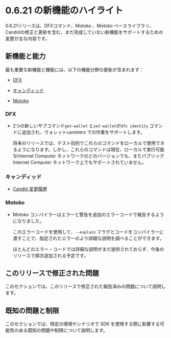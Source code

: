 # 0.6.21 の新機能のハイライト

0.6.21リリースは、DFXコマンド、Motoko 、Motoko ベースライブラリ、Candidの修正と更新を含む、まだ完成していない新機能をサポートするための変更が主な内容です。

## 新機能と能力

最も重要な新機能と機能には、以下の機能分野の更新が含まれます：

- [DFX](#_dfx)

- [キャンディッド](#_candid)

- [Motoko](#_motoko)

### DFX

- 2つの新しいサブコマンド`get-wallet` と`set-wallet`が`dfx identity` コマンドに追加され、ウォレットcanisters での作業をサポートします。
  
  将来のリリースでは、テスト目的でこれらのコマンドをローカルで使用できるようになります。しかし、これらのコマンドは現在、ローカルで実行可能なInternet Computer ネットワークのどのバージョンでも、またパブリックInternet Computer ネットワーク上でもサポートされていません。

### キャンディッド

- [Candid 変更履歴](https://github.com/dfinity/candid/blob/master/Changelog.md)

### Motoko

- Motoko コンパイラーはエラーと警告を追加のエラーコードで報告するようになりました。
  
  このエラーコードを使用して、`--explain` フラグとコードをコンパイラーに渡すことで、指定されたエラーのより詳細な説明を調べることができます。
  
  ほとんどのエラー・コードでは詳細な説明がまだ提供されておらず、今後のリリースで順次追加される予定です。

## このリリースで修正された問題

このセクションでは、このリリースで修正された報告済みの問題について説明します。

## 既知の問題と制限

このセクションでは、特定の環境やシナリオで SDK を使用する際に影響する可能性のある既知の問題や制限について説明します。

<!---
# Highlights of what’s new in 0.6.21

The 0.6.21 release primarily consists of changes to support new features that are not yet complete, including fixes and updates to DFX commands, Motoko, the Motoko base library, and Candid.

## New features and capabilities

The most significant new features and capabilities include updates in the following functional areas:

-   [DFX](#_dfx)

-   [Candid](#_candid)

-   [Motoko](#_motoko)

### DFX

-   Two new subcommands—`get-wallet` and `set-wallet`—have been added to the `dfx identity` command to support working with wallet canisters.

    In a future release, you will be able to use these commands locally for testing purposes. However, the commands are not currently supported on any version of the Internet Computer network available for you to run locally or on the public Internet Computer network.

### Candid

-   [Candid changelog](https://github.com/dfinity/candid/blob/master/Changelog.md)

### Motoko

-   The Motoko compiler now reports errors and warnings with an additional error code.

    You can use the error code to look up a more detailed description for a given error by passing the `--explain` flag with a code to the compiler.

    Note that detailed descriptions are not yet available for most error codes and will be added incrementally in upcoming releases.

## Issues fixed in this release

This section covers any reported issues that have been fixed in this release.

## Known issues and limitations

This section covers any known issues or limitations that might affect how you work with the SDK in specific environments or scenarios.

-->
